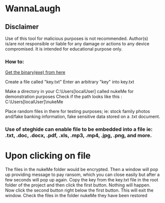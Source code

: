 # WannaLaugh

## Disclaimer

Use of this tool for malicious purposes is not recommended. Author(s) is/are not responsible or liable for any damage or actions to any device compromised. It is intended for educational purpose only.

### How to:
[Get the binary(exe) from here](https://github.com/sakshatshinde/WannaLaugh)

Create a file called "key.txt"
Enter an arbitrary "key" into key.txt


Make a directory in your C:\Users[localUser] called nukeMe for demonstration purposes
Check if the path looks like this : C:\Users[localUser]\nukeMe


Place random files in there for testing purposes; ie: stock family photos and/fake banking information, fake sensitive data stored on a .txt document. 

### Use of steghide can enable file to be embedded into a file ie: .txt, .doc, .docx, .pdf, .xls, .mp3, .mp4, .jpg, .png, and more.



# Upon clicking on file
The files in the nukeMe folder would be encrypted. 
Then a window will pop up providing message to pay ransom, which you can close easily but after a few seconds will pop up again. 
Copy the key from the key.txt file in the root folder of the project and then click the first button.
Nothing will happen. Now click the second button right below the first button. 
This will exit the window. 
Check the files in the folder nukeMe they have been restored
